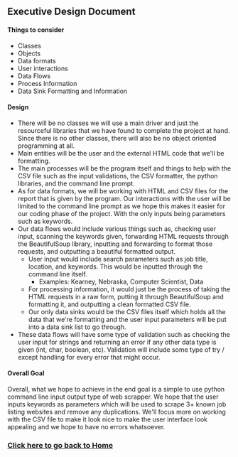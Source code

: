 ## Executive Design Document
#### Things to consider
- Classes
- Objects
- Data formats
- User interactions
- Data Flows
- Process Information
- Data Sink Formatting and Information

#### Design
- There will be no classes we will use a main driver and just the resourceful libraries that we have found to complete the project at hand. Since there is no other classes, there will also be no object oriented programming at all.
- Main entities will be the user and the external HTML code that we'll be formatting.
- The main processes will be the program itself and things to help with the CSV file such as the input validations, the CSV formatter, the python libraries, and the command line prompt.
- As for data formats, we will be working with HTML and CSV files for the report that is given by the program. Our interactions with the user will be limited to the command line prompt as we hope this makes it easier for our coding phase of the project. With the only inputs being parameters such as keywords.
- Our data flows would include various things such as, checking user input, scanning the keywords given, forwarding HTML requests through the BeautifulSoup library, inputting and forwarding to format those requests, and outputting a beautiful formatted output.
  - User input would include search parameters such as job title, location, and keywords. This would be inputted through the command line itself.
    - Examples: Kearney, Nebraska, Computer Scientist, Data
  - For processing information, it would just be the process of taking the HTML requests in a raw form, putting it through BeautifulSoup and formatting it, and outputting a clean formatted CSV file.
  - Our only data sinks would be the CSV files itself which holds all the data that we're formatting and the user input parameters will be put into a data sink list to go through. 
- These data flows will have some type of validation such as checking the user input for strings and returning an error if any other data type is given (int, char, boolean, etc). Validation will include some type of try / except handling for every error that might occur.

#### Overall Goal
Overall, what we hope to achieve in the end goal is a simple to use python command line input output type of web scrapper. We hope that the user inputs keywords as parameters which will be used to scrape 3+ known job listing websites and remove any duplications. We'll focus more on working with the CSV file to make it look nice to make the user interface look appealing and we hope to have no errors whatsoever.

### **[Click here to go back to Home](https://github.com/kiffit/waterfall-project)**
